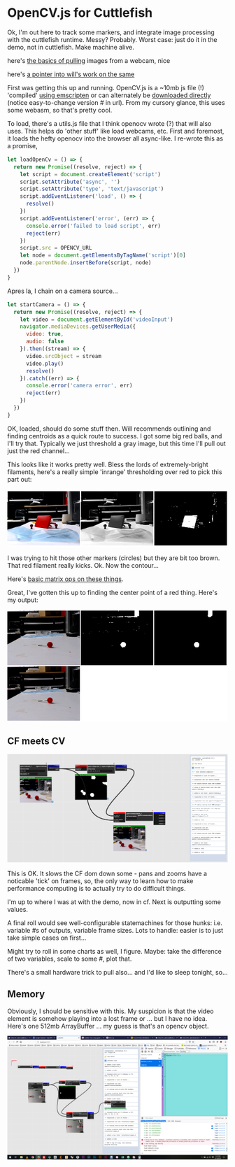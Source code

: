 # OpenCV.js for Cuttlefish

Ok, I'm out here to track some markers, and integrate image processing with the cuttlefish runtime. Messy? Probably. Worst case: just do it in the demo, not in cuttlefish. Make machine alive.

here's [the basics of pulling](https://docs.opencv.org/3.4.2/dd/d00/tutorial_js_video_display.html) images from a webcam, nice

here's [a pointer into will's work on the same](https://gitlab.cba.mit.edu/assembledAssemblers/assemblerConsole/blob/master/js/utils.js)

First was getting this up and running. OpenCV.js is a ~10mb js file (!) 'compiled' [using emscripten](https://docs.opencv.org/3.4.6/d4/da1/tutorial_js_setup.html) or can alternately be [downloaded directly](https://docs.opencv.org/3.4.2/opencv.js") (notice easy-to-change version # in url). From my cursory glance, this uses some webasm, so that's pretty cool.

To load, there's a utils.js file that I think openocv wrote (?) that will also uses. This helps do 'other stuff' like load webcams, etc. First and foremost, it loads the hefty openocv into the browser all async-like. I re-wrote this as a promise,

```javascript
let loadOpenCv = () => {
  return new Promise((resolve, reject) => {
    let script = document.createElement('script')
    script.setAttribute('async', '')
    script.setAttribute('type', 'text/javascript')
    script.addEventListener('load', () => {
      resolve()
    })
    script.addEventListener('error', (err) => {
      console.error('failed to load script', err)
      reject(err)
    })
    script.src = OPENCV_URL
    let node = document.getElementsByTagName('script')[0]
    node.parentNode.insertBefore(script, node)
  })
}
```

Apres la, I chain on a camera source...

```javascript
let startCamera = () => {
  return new Promise((resolve, reject) => {
    let video = document.getElementById('videoInput')
    navigator.mediaDevices.getUserMedia({
      video: true,
      audio: false
    }).then((stream) => {
      video.srcObject = stream
      video.play()
      resolve()
    }).catch((err) => {
      console.error('camera error', err)
      reject(err)
    })
  })
}
```

OK, loaded, should do some stuff then. Will recommends outlining and finding centroids as a quick route to success. I got some big red balls, and I'll try that. Typically we just threshold a gray image, but this time I'll pull out just the red channel...

This looks like it works pretty well. Bless the lords of extremely-bright filaments, here's a really simple 'inrange' thresholding over red to pick this part out:

![box](doc/2019-06-17-ocv-inrange-red-block.png)

I was trying to hit those other markers (circles) but they are bit too brown. That red filament really kicks. Ok. Now the contour...

Here's [basic matrix ops on these things](https://docs.opencv.org/3.4/de/d06/tutorial_js_basic_ops.html).

Great, I've gotten this up to finding the center point of a red thing. Here's my output:

![targ](doc/2019-06-17-ocv-targets-aqc.png)

## CF meets CV

![cfcv](doc/2019-06-17-ocv-in-cuttlefish.png)

This is OK. It slows the CF dom down some - pans and zooms have a noticable 'tick' on frames, so, the only way to learn how to make performance computing is to actually try to do difficult things.

I'm up to where I was at with the demo, now in cf. Next is outputting some values.

A final roll would see well-configurable statemachines for those hunks: i.e. variable #s of outputs, variable frame sizes. Lots to handle: easier is to just take simple cases on first...

Might try to roll in some charts as well, I figure. Maybe: take the difference of two variables, scale to some #, plot that.

There's a small hardware trick to pull also... and I'd like to sleep tonight, so...

## Memory

Obviously, I should be sensitive with this. My suspicion is that the video element is somehow playing into a lost frame or ... but I have no idea. Here's one 512mb ArrayBuffer ... my guess is that's an opencv object.

![mem](doc/2019-06-18-memory.png)
